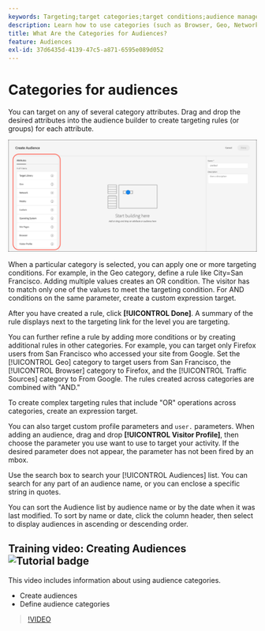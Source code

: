 ```yaml
---
keywords: Targeting;target categories;target conditions;audience manager;custom profile parameters;visitor profile;custom user parameters;target rules
description: Learn how to use categories (such as Browser, Geo, Network, Operating System, Visitor Profile) to target content.
title: What Are the Categories for Audiences?
feature: Audiences
exl-id: 37d6435d-4139-47c5-a871-6595e089d052
---
```

# Categories for audiences

You can target on any of several category attributes. Drag and drop the desired attributes into the audience builder to create targeting rules (or groups) for each attribute.

![Attributes for audiences](help/c-target/c-audiences/assets/attributes.png)

When a particular category is selected, you can apply one or more targeting conditions. For example, in the Geo category, define a rule like City=San Francisco. Adding multiple values creates an OR condition. The visitor has to match only one of the values to meet the targeting condition. For AND conditions on the same parameter, create a custom expression target.

After you have created a rule, click **[!UICONTROL Done]**. A summary of the rule displays next to the targeting link for the level you are targeting.

You can further refine a rule by adding more conditions or by creating additional rules in other categories. For example, you can target only Firefox users from San Francisco who accessed your site from Google. Set the [!UICONTROL Geo] category to target users from San Francisco, the [!UICONTROL Browser] category to Firefox, and the [!UICONTROL Traffic Sources] category to From Google. The rules created across categories are combined with "AND." 

To create complex targeting rules that include "OR" operations across categories, create an expression target.

You can also target custom profile parameters and `user.` parameters. When adding an audience, drag and drop **[!UICONTROL Visitor Profile]**, then choose the parameter you use want to use to target your activity. If the desired parameter does not appear, the parameter has not been fired by an mbox.

Use the search box to search your [!UICONTROL Audiences] list. You can search for any part of an audience name, or you can enclose a specific string in quotes.

You can sort the Audience list by audience name or by the date when it was last modified. To sort by name or date, click the column header, then select to display audiences in ascending or descending order.

## Training video: Creating Audiences ![Tutorial badge](/help/assets/tutorial.png)

This video includes information about using audience categories.

* Create audiences 
* Define audience categories

>[!VIDEO](https://video.tv.adobe.com/v/17392)
